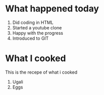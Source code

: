 # What happened today

1. Did coding in HTML 
2. Started a youtube clone
3. Happy with the progress
4. Introduced to GIT

# What I cooked
This is the recepe of what i cooked
1. Ugali
2. Eggs
